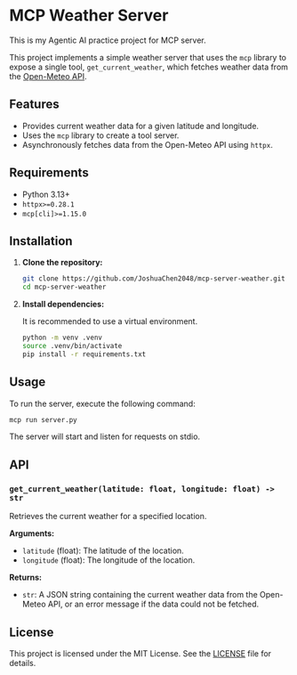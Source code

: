 # MCP Weather Server

This is my Agentic AI practice project for MCP server.

This project implements a simple weather server that uses the `mcp` library to expose a single tool, `get_current_weather`, which fetches weather data from the [Open-Meteo API](https://open-meteo.com/).

## Features

*   Provides current weather data for a given latitude and longitude.
*   Uses the `mcp` library to create a tool server.
*   Asynchronously fetches data from the Open-Meteo API using `httpx`.

## Requirements

*   Python 3.13+
*   `httpx>=0.28.1`
*   `mcp[cli]>=1.15.0`

## Installation

1.  **Clone the repository:**

    ```bash
    git clone https://github.com/JoshuaChen2048/mcp-server-weather.git
    cd mcp-server-weather
    ```

2.  **Install dependencies:**

    It is recommended to use a virtual environment.

    ```bash
    python -m venv .venv
    source .venv/bin/activate
    pip install -r requirements.txt 
    ```

## Usage

To run the server, execute the following command:

```bash
mcp run server.py
```

The server will start and listen for requests on stdio.

## API

### `get_current_weather(latitude: float, longitude: float) -> str`

Retrieves the current weather for a specified location.

**Arguments:**

*   `latitude` (float): The latitude of the location.
*   `longitude` (float): The longitude of the location.

**Returns:**

*   `str`: A JSON string containing the current weather data from the Open-Meteo API, or an error message if the data could not be fetched.

## License

This project is licensed under the MIT License. See the [LICENSE](LICENSE) file for details.
